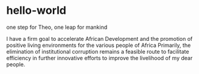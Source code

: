 # hello-world
one step for Theo, one leap for mankind

I have a firm goal to accelerate African Development and the promotion of positive living environments for the various people of Africa
Primarily, the elimination of institutional corruption remains a feasible route to facilitate efficiency in further innovative efforts to improve the livelihood of my dear people.
